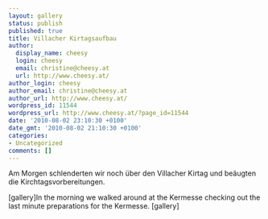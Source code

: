```yaml
---
layout: gallery
status: publish
published: true
title: Villacher Kirtagsaufbau
author:
  display_name: cheesy
  login: cheesy
  email: christine@cheesy.at
  url: http://www.cheesy.at/
author_login: cheesy
author_email: christine@cheesy.at
author_url: http://www.cheesy.at/
wordpress_id: 11544
wordpress_url: http://www.cheesy.at/?page_id=11544
date: '2010-08-02 23:10:30 +0100'
date_gmt: '2010-08-02 21:10:30 +0100'
categories:
- Uncategorized
comments: []
---
```

<!--:de-->Am Morgen schlenderten wir noch über den Villacher Kirtag und beäugten die Kirchtagsvorbereitungen.
[gallery]<!--:--><!--:en-->In the morning we walked around at the Kermesse checking out the last minute preparations for the Kermesse.
[gallery]<!--:-->
